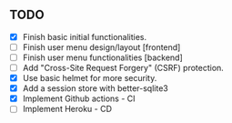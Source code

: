 ## TODO

- [x] Finish basic initial functionalities.
- [ ] Finish user menu design/layout [frontend]
- [ ] Finish user menu functionalities [backend]
- [ ] Add "Cross-Site Request Forgery" (CSRF) protection.
- [x] Use basic helmet for more security.
- [x] Add a session store with better-sqlite3
- [x] Implement Github actions - CI
- [ ] Implement Heroku - CD